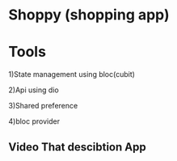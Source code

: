 # Shoppy (shopping app)
  # Tools 

1)State management using bloc(cubit)

2)Api using dio

3)Shared preference

4)bloc provider

## Video That descibtion  App





